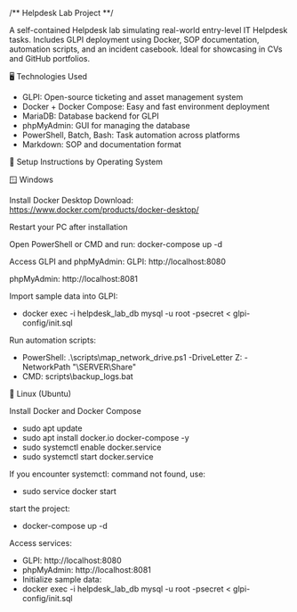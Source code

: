 /** Helpdesk Lab Project **/

A self-contained Helpdesk lab simulating real-world entry-level IT Helpdesk tasks. Includes GLPI deployment using Docker, SOP documentation, automation scripts, and an incident casebook. Ideal for showcasing in CVs and GitHub portfolios.

🖥️ Technologies Used

- GLPI: Open-source ticketing and asset management system
- Docker + Docker Compose: Easy and fast environment deployment
- MariaDB: Database backend for GLPI
- phpMyAdmin: GUI for managing the database
- PowerShell, Batch, Bash: Task automation across platforms
- Markdown: SOP and documentation format

🧭 Setup Instructions by Operating System

🪟 Windows

Install Docker Desktop
Download: https://www.docker.com/products/docker-desktop/

Restart your PC after installation

Open PowerShell or CMD and run:
docker-compose up -d

Access GLPI and phpMyAdmin:
GLPI: http://localhost:8080

phpMyAdmin: http://localhost:8081

Import sample data into GLPI:
- docker exec -i helpdesk_lab_db mysql -u root -psecret < glpi-config/init.sql

Run automation scripts:
- PowerShell: .\scripts\map_network_drive.ps1 -DriveLetter Z: -NetworkPath "\\SERVER\Share"
- CMD: scripts\backup_logs.bat

🐧 Linux (Ubuntu)

Install Docker and Docker Compose
- sudo apt update
- sudo apt install docker.io docker-compose -y
- sudo systemctl enable docker.service
- sudo systemctl start docker.service

If you encounter systemctl: command not found, use:
- sudo service docker start

start the project:
- docker-compose up -d

Access services:
- GLPI: http://localhost:8080
- phpMyAdmin: http://localhost:8081
- Initialize sample data:
- docker exec -i helpdesk_lab_db mysql -u root -psecret < glpi-config/init.sql